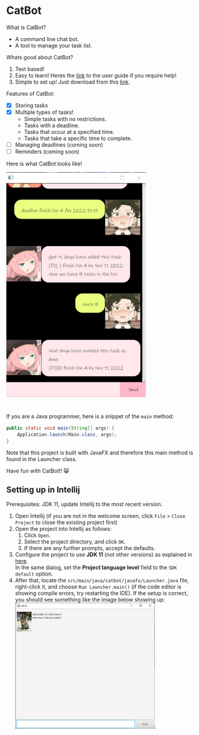 # CatBot

What is CatBot?
- A command line chat bot.
- A tool to manage your task list.

Whats good about CatBot?
1. Text based!
2. Easy to learn! Heres the [link](https://tyw2811.github.io/ip/) to the user guide if you require help!
2. Simple to set up! Just download from this [link](https://github.com/tyw2811/ip/releases/tag/A-Release).

Features of CatBot:
- [x] Storing tasks
- [x] Multiple types of tasks!
  - Simple tasks with no restrictions.
  - Tasks with a deadline.
  - Tasks that occur at a specified time.
  - Tasks that take a specific time to complete.
- [ ] Managing deadlines (coming soon)
- [ ] Reminders (coming soon)

Here is what CatBot looks like!

<img src="docs/Ui.png" width="370">

#

If you are a Java programmer, here is a snippet of the `main` method:
```java
public static void main(String[] args) {
    Application.launch(Main.class, args);
}
```
Note that this project is built with JavaFX and therefore this main method is found in the Launcher class.

Have fun with CatBot!! :smile_cat:

## Setting up in Intellij

Prerequisites: JDK 11, update Intellij to the most recent version.

1. Open Intellij (if you are not in the welcome screen, click `File` > `Close Project` to close the existing project first)
1. Open the project into Intellij as follows:
   1. Click `Open`.
   1. Select the project directory, and click `OK`.
   1. If there are any further prompts, accept the defaults.
1. Configure the project to use **JDK 11** (not other versions) as explained in [here](https://www.jetbrains.com/help/idea/sdk.html#set-up-jdk).<br>
   In the same dialog, set the **Project language level** field to the `SDK default` option.
3. After that, locate the `src/main/java/catbot/javafx/Launcher.java` file, right-click it, and choose `Run Launcher.main()` (if the code editor is showing compile errors, try restarting the IDE). If the setup is correct, you should see something like the image below showing up:
   <img src="docs/start.png" width="370">
